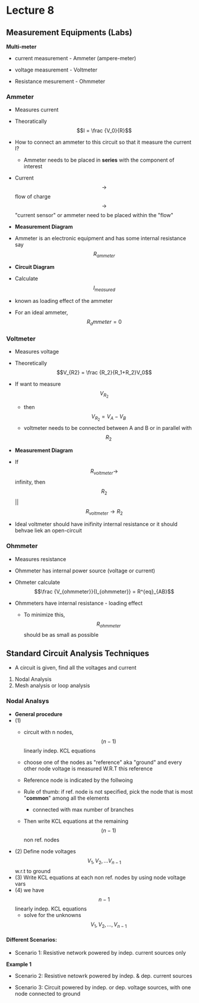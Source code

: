 # Lecture 8

## Measurement Equipments (Labs)

**Multi-meter** 

- current measurement - Ammeter (ampere-meter)

- voltage measurement - Voltmeter

- Resistance mesurement - Ohmmeter

### Ammeter

- Measures current

- Theoratically $$I = \frac {V_0}{R}$$

- How to connect an ammeter to this circuit so that it measure the current I?
	- Ammeter needs to be placed in **series** with the component of interest

- Current $$\rightarrow$$ flow of charge $$\rightarrow$$ "current sensor" or ammeter need to be placed within the "flow"

- **Measurement Diagram**

- Ammeter is an electronic equipment and has some internal resistance say $$R_{ammeter}$$ 

- **Circuit Diagram**

- Calculate $$I_{measured}$$

- known as loading effect of the ammeter

- For an ideal ammeter, $$R_ammeter = 0$$

### Voltmeter

- Measures voltage

- Theoretically $$V_{R2} = \frac {R_2}{R_1+R_2}V_0$$

- If want to measure $$V_{R_2}$$
	- then $$V_{R_2} = V_A - V_B$$
	- voltmeter needs to be connected between A and B or in parallel with $$R_2$$

- **Measurement Diagram**

- If $$R_{voltmeter} \rightarrow$$ infinity, then $$R_2$$ || $$R_{voltmeter} \rightarrow R_2$$

- Ideal voltmeter should have inifinity internal resistance or it should behvae liek an open-circuit

### Ohmmeter

- Measures resistance

- Ohmmeter has internal power source (voltage or current)

- Ohmeter calculate $$\frac {V_{ohmmeter}}{I_{ohmmeter}} = R^{eq}_{AB}$$

- Ohmmeters have internal resistance - loading effect
	- To minimize this, $$R_{ohmmeter}$$ should be as small as possible

## Standard Circuit Analysis Techniques

- A circuit is given, find all the voltages and current

1. Nodal Analysis
2. Mesh analysis or loop analysis

### Nodal Analsys

- **General procedure**
- (1)
	- circuit with n nodes, $$(n-1)$$ linearly indep. KCL equations
	- choose one of the nodes as "reference" aka "ground" and every other node voltage is measured W.R.T this reference

	- Reference node is indicated by the follwoing

	- Rule of thumb: if ref. node is not specified, pick the node that is most "**common**" among all the elements
		- connected with max number of branches

	- Then write KCL equations at the remaining $$(n-1)$$ non ref. nodes
- (2) Define node voltages $$V_1, V_2, ... V_{n-1}$$ w.r.t to ground
- (3) Write KCL equations at each non ref. nodes by using node voltage vars
- (4) we have $$n-1$$ linearly indep. KCL equations
	- solve for the unknowns $$V_1, V_2, ... , V_{n-1}$$

#### Different Scenarios:

- Scenario 1: Resistive network powered by indep. current sources only

**Example 1**

- Scenario 2: Resistive netowrk powered by indep. & dep. current sources

- Scenario 3: Circuit powered by indep. or dep. voltage sources, with one node connected to ground
